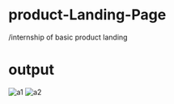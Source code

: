 # product-Landing-Page
/internship of basic product landing
# output
![a1](https://github.com/Ashu6302/product-Landing-Page/assets/169282580/aad8e7b2-0138-46b7-ae70-576bf95043c2)
![a2](https://github.com/Ashu6302/product-Landing-Page/assets/169282580/03810bee-6c7b-4afe-b232-7abe5651a70d)
